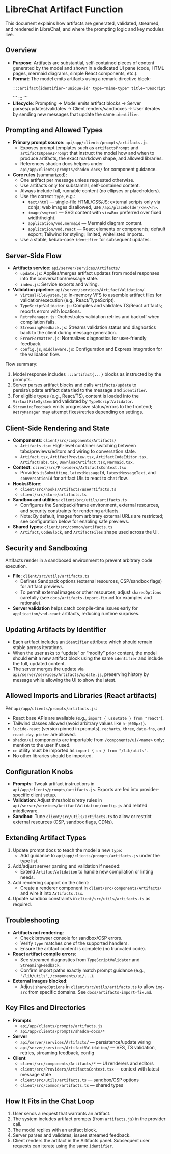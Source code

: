 # LibreChat Artifact Function

This document explains how artifacts are generated, validated, streamed, and rendered in LibreChat, and where the prompting logic and key modules live.

## Overview

- __Purpose__: Artifacts are substantial, self-contained pieces of content generated by the model and shown in a dedicated UI pane (code, HTML pages, mermaid diagrams, simple React components, etc.).
- __Format__: The model emits artifacts using a remark-directive block:
  ```md
  :::artifact{identifier="unique-id" type="mime-type" title="Descriptive Title"}
  ```
  <artifact content>
  ```
  :::
  ```
- __Lifecycle__: Prompting → Model emits artifact blocks → Server parses/updates/validates → Client renders/sandboxes → User iterates by sending new messages that update the same `identifier`.

## Prompting and Allowed Types

- __Primary prompt source__: `api/app/clients/prompts/artifacts.js`
  - Exposes prompt templates such as `artifactsPrompt` and `artifactsOpenAIPrompt` that instruct the model how and when to produce artifacts, the exact markdown shape, and allowed libraries.
  - References shadcn docs helpers under `api/app/clients/prompts/shadcn-docs/` for component guidance.
- __Core rules__ (summarized):
  - One artifact per message unless requested otherwise.
  - Use artifacts only for substantial, self-contained content.
  - Always include full, runnable content (no ellipses or placeholders).
  - Use the correct `type`, e.g.:
    - `text/html` — single-file HTML/CSS/JS; external scripts only via cdnjs; web images disallowed, use `/api/placeholder/<w>/<h>`.
    - `image/svg+xml` — SVG content with `viewBox` preferred over fixed width/height.
    - `application/vnd.mermaid` — Mermaid diagram content.
    - `application/vnd.react` — React elements or components; default export; Tailwind for styling; limited, whitelisted imports.
  - Use a stable, kebab-case `identifier` for subsequent updates.

## Server-Side Flow

- __Artifacts service__: `api/server/services/Artifacts/`
  - `update.js`: Applies/merges artifact updates from model responses into the conversation/message state.
  - `index.js`: Service exports and wiring.
- __Validation pipeline__: `api/server/services/ArtifactValidation/`
  - `VirtualFileSystem.js`: In-memory VFS to assemble artifact files for validation/execution (e.g., React/TypeScript).
  - `TypeScriptValidator.js`: Compiles and validates TS/React artifacts; reports errors with locations.
  - `RetryManager.js`: Orchestrates validation retries and backoff when compilation fails.
  - `StreamingFeedback.js`: Streams validation status and diagnostics back to the client during message generation.
  - `ErrorFormatter.js`: Normalizes diagnostics for user-friendly feedback.
  - `config.js`, `middleware.js`: Configuration and Express integration for the validation flow.

Flow summary:
1) Model response includes `:::artifact{...}` blocks as instructed by the prompts.
2) Server parses artifact blocks and calls `Artifacts/update` to persist/update artifact data tied to the message and `identifier`.
3) For eligible types (e.g., React/TS), content is loaded into the `VirtualFileSystem` and validated by `TypeScriptValidator`.
4) `StreamingFeedback` emits progressive status/errors to the frontend; `RetryManager` may attempt fixes/retries depending on settings.

## Client-Side Rendering and State

- __Components__: `client/src/components/Artifacts/`
  - `Artifacts.tsx`: High-level container switching between tabs/previews/editors and wiring to conversation state.
  - `Artifact.tsx`, `ArtifactPreview.tsx`, `ArtifactCodeEditor.tsx`, `ArtifactTabs.tsx`, `DownloadArtifact.tsx`, `Mermaid.tsx`.
- __Context__: `client/src/Providers/ArtifactsContext.tsx`
  - Provides `isSubmitting`, `latestMessageId`, `latestMessageText`, and `conversationId` for artifact UIs to react to chat flow.
- __Hooks/Store__:
  - `client/src/hooks/Artifacts/useArtifacts.ts`
  - `client/src/store/artifacts.ts`
- __Sandbox and utilities__: `client/src/utils/artifacts.ts`
  - Configures the Sandpack/iframe environment, external resources, and security constraints for rendering artifacts.
  - Note: By default, images from arbitrary external URLs are restricted; see configuration below for enabling safe previews.
- __Shared types__: `client/src/common/artifacts.ts`
  - `Artifact`, `CodeBlock`, and `ArtifactFiles` shape used across the UI.

## Security and Sandboxing

Artifacts render in a sandboxed environment to prevent arbitrary code execution.

- __File__: `client/src/utils/artifacts.ts`
  - Defines Sandpack options (external resources, CSP/sandbox flags) for artifact previews.
  - To permit external images or other resources, adjust `sharedOptions` carefully (see `docs/artifacts-import-fix.md` for examples and rationale).
- __Server validation__ helps catch compile-time issues early for `application/vnd.react` artifacts, reducing runtime surprises.

## Updating Artifacts by Identifier

- Each artifact includes an `identifier` attribute which should remain stable across iterations.
- When the user asks to “update” or “modify” prior content, the model should emit a new artifact block using the same `identifier` and include the full, updated content.
- The server merges the update via `api/server/services/Artifacts/update.js`, preserving history by message while allowing the UI to show the latest.

## Allowed Imports and Libraries (React artifacts)

Per `api/app/clients/prompts/artifacts.js`:
- React base APIs are available (e.g., `import { useState } from "react"`).
- Tailwind classes allowed (avoid arbitrary values like `h-[600px]`).
- `lucide-react` (version pinned in prompts), `recharts`, `three`, `date-fns`, and `react-day-picker` are allowed.
- `shadcn/ui` components are importable from `/components/ui/<name>` only; mention to the user if used.
- `cn` utility must be imported as `import { cn } from "/lib/utils"`.
- No other libraries should be imported.

## Configuration Knobs

- __Prompts__: Tweak artifact instructions in `api/app/clients/prompts/artifacts.js`. Exports are fed into provider-specific client setup.
- __Validation__: Adjust thresholds/retry rules in `api/server/services/ArtifactValidation/config.js` and related middleware.
- __Sandbox__: Tune `client/src/utils/artifacts.ts` to allow or restrict external resources (CSP, sandbox flags, CDNs).

## Extending Artifact Types

1) Update prompt docs to teach the model a new `type`:
   - Add guidance to `api/app/clients/prompts/artifacts.js` under the type list.
2) Add/adjust server parsing and validation if needed:
   - Extend `ArtifactValidation` to handle new compilation or linting needs.
3) Add rendering support on the client:
   - Create a renderer component in `client/src/components/Artifacts/` and wire it into `Artifacts.tsx`.
4) Update sandbox constraints in `client/src/utils/artifacts.ts` as required.

## Troubleshooting

- __Artifacts not rendering__:
  - Check browser console for sandbox/CSP errors.
  - Verify `type` matches one of the supported handlers.
  - Ensure the artifact content is complete (no truncated code).
- __React artifact compile errors__:
  - See streamed diagnostics from `TypeScriptValidator` and `StreamingFeedback`.
  - Confirm import paths exactly match prompt guidance (e.g., `"/lib/utils"`, `/components/ui/...`).
- __External images blocked__:
  - Adjust `sharedOptions` in `client/src/utils/artifacts.ts` to allow `img-src` from specific domains. See `docs/artifacts-import-fix.md`.

## Key Files and Directories

- __Prompts__
  - `api/app/clients/prompts/artifacts.js`
  - `api/app/clients/prompts/shadcn-docs/*`
- __Server__
  - `api/server/services/Artifacts/` — persistence/update wiring
  - `api/server/services/ArtifactValidation/` — VFS, TS validation, retries, streaming feedback, config
- __Client__
  - `client/src/components/Artifacts/*` — UI renderers and editors
  - `client/src/Providers/ArtifactsContext.tsx` — context with latest message state
  - `client/src/utils/artifacts.ts` — sandbox/CSP options
  - `client/src/common/artifacts.ts` — shared types

## How It Fits in the Chat Loop

1) User sends a request that warrants an artifact.
2) The system includes artifact prompts (from `artifacts.js`) in the provider call.
3) The model replies with an artifact block.
4) Server parses and validates; issues streamed feedback.
5) Client renders the artifact in the Artifacts panel. Subsequent user requests can iterate using the same `identifier`.
